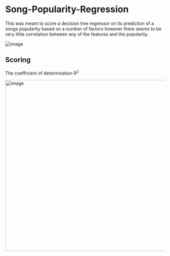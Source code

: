 # Song-Popularity-Regression
This was meant to score a decision tree regressor on its prediction of a songs popularity based on a number of factors 
however there seems to be very little correlation between any of the features and the popularity.

![image](https://user-images.githubusercontent.com/20866368/174113582-ebb96dca-176d-43d5-b410-944bf52a965c.png)


## Scoring
The coefficient of determination R<sup>2</sup>

<img width="540" alt="image" src="https://user-images.githubusercontent.com/20866368/174113773-3c4f1d0c-5a35-497b-b15d-0a85d2fb2d98.png">

